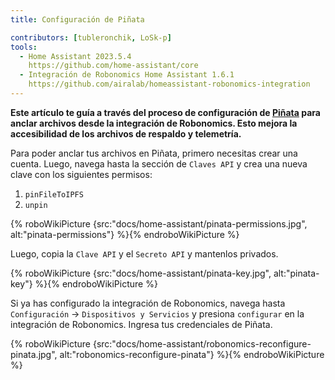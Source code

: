 ```yaml
---
title: Configuración de Piñata

contributors: [tubleronchik, LoSk-p]
tools:
  - Home Assistant 2023.5.4
    https://github.com/home-assistant/core
  - Integración de Robonomics Home Assistant 1.6.1
    https://github.com/airalab/homeassistant-robonomics-integration
---
```


**Este artículo te guía a través del proceso de configuración de [Piñata](https://www.pinata.cloud/) para anclar archivos desde la integración de Robonomics. Esto mejora la accesibilidad de los archivos de respaldo y telemetría.**

Para poder anclar tus archivos en Piñata, primero necesitas crear una cuenta. Luego, navega hasta la sección de `Claves API` y crea una nueva clave con los siguientes permisos:

1. `pinFileToIPFS`
2. `unpin`

{% roboWikiPicture {src:"docs/home-assistant/pinata-permissions.jpg", alt:"pinata-permissions"} %}{% endroboWikiPicture %}

Luego, copia la `Clave API` y el `Secreto API` y mantenlos privados.

{% roboWikiPicture {src:"docs/home-assistant/pinata-key.jpg", alt:"pinata-key"} %}{% endroboWikiPicture %}

Si ya has configurado la integración de Robonomics, navega hasta `Configuración` -> `Dispositivos y Servicios` y presiona `configurar` en la integración de Robonomics. Ingresa tus credenciales de Piñata.

{% roboWikiPicture {src:"docs/home-assistant/robonomics-reconfigure-pinata.jpg", alt:"robonomics-reconfigure-pinata"} %}{% endroboWikiPicture %}